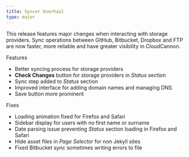 ```yaml
---
title: Syncer Overhaul
type: major
---
```


This release features major changes when interacting with storage providers. Sync operations between GitHub, Bitbucket, Dropbox and FTP are now faster, more reliable and have greater visibility in CloudCannon.

Features

* Better syncing process for storage providers
* **Check Changes** button for storage providers in *Status* section
* Sync step added to *Status* section
* Improved interface for adding domain names and managing DNS
* Save button more prominent

Fixes

* Loading animation fixed for Firefox and Safari
* Sidebar display for users with no first name or surname
* Date parsing issue preventing *Status* section loading in Firefox and Safari
* Hide asset files in *Page Selector* for non Jekyll sites
* Fixed Bitbucket sync sometimes writing errors to file